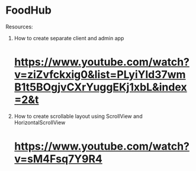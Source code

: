# FoodHub

Resources:
1. How to create separate client and admin app
   # https://www.youtube.com/watch?v=ziZvfckxig0&list=PLyiYld37wmB1t5BOgjvCXrYuggEKj1xbL&index=2&t
   
2. How to create scrollable layout using ScrollView and HorizontalScrollView
   # https://www.youtube.com/watch?v=sM4Fsq7Y9R4
